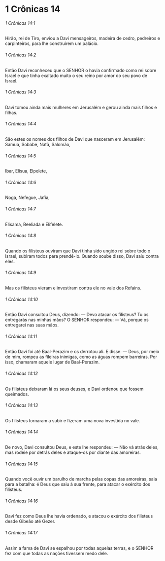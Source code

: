 # 1 Crônicas 14

###### 1 Crônicas 14:1

Hirão, rei de Tiro, enviou a Davi mensageiros, madeira de cedro, pedreiros e carpinteiros, para lhe construírem um palácio.

###### 1 Crônicas 14:2

Então Davi reconheceu que o SENHOR o havia confirmado como rei sobre Israel e que tinha exaltado muito o seu reino por amor do seu povo de Israel.

###### 1 Crônicas 14:3

Davi tomou ainda mais mulheres em Jerusalém e gerou ainda mais filhos e filhas.

###### 1 Crônicas 14:4

São estes os nomes dos filhos de Davi que nasceram em Jerusalém: Samua, Sobabe, Natã, Salomão,

###### 1 Crônicas 14:5

Ibar, Elisua, Elpelete,

###### 1 Crônicas 14:6

Nogá, Nefegue, Jafia,

###### 1 Crônicas 14:7

Elisama, Beeliada e Elifelete.

###### 1 Crônicas 14:8

Quando os filisteus ouviram que Davi tinha sido ungido rei sobre todo o Israel, subiram todos para prendê-lo. Quando soube disso, Davi saiu contra eles.

###### 1 Crônicas 14:9

Mas os filisteus vieram e investiram contra ele no vale dos Refains.

###### 1 Crônicas 14:10

Então Davi consultou Deus, dizendo: — Devo atacar os filisteus? Tu os entregarás nas minhas mãos? O SENHOR respondeu: — Vá, porque os entregarei nas suas mãos.

###### 1 Crônicas 14:11

Então Davi foi até Baal-Perazim e os derrotou ali. E disse: — Deus, por meio de mim, rompeu as fileiras inimigas, como as águas rompem barreiras. Por isso, chamaram aquele lugar de Baal-Perazim.

###### 1 Crônicas 14:12

Os filisteus deixaram lá os seus deuses, e Davi ordenou que fossem queimados.

###### 1 Crônicas 14:13

Os filisteus tornaram a subir e fizeram uma nova investida no vale.

###### 1 Crônicas 14:14

De novo, Davi consultou Deus, e este lhe respondeu: — Não vá atrás deles, mas rodeie por detrás deles e ataque-os por diante das amoreiras.

###### 1 Crônicas 14:15

Quando você ouvir um barulho de marcha pelas copas das amoreiras, saia para a batalha: é Deus que saiu à sua frente, para atacar o exército dos filisteus.

###### 1 Crônicas 14:16

Davi fez como Deus lhe havia ordenado, e atacou o exército dos filisteus desde Gibeão até Gezer.

###### 1 Crônicas 14:17

Assim a fama de Davi se espalhou por todas aquelas terras, e o SENHOR fez com que todas as nações tivessem medo dele.

